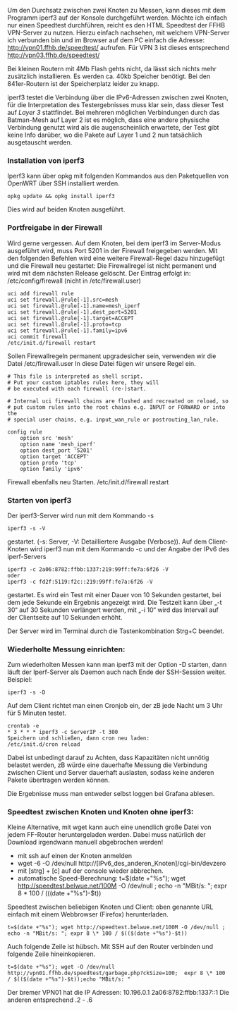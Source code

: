 Um den Durchsatz zwischen zwei Knoten zu Messen, kann dieses mit dem Programm iperf3 auf der Konsole durchgeführt werden.
Möchte ich einfach nur einen Speedtest durchführen, reicht es den HTML Speedtest der FFHB VPN-Server zu nutzen.
Hierzu einfach nachsehen, mit welchem VPN-Server ich verbunden bin und im Browser auf dem PC einfach die Adresse:
http://vpn01.ffhb.de/speedtest/ aufrufen. Für VPN 3 ist dieses entsprechend http://vpn03.ffhb.de/speedtest/

Bei kleinen Routern mit 4Mb Flash gehts nicht, da lässt sich nichts mehr zusätzlich installieren. Es werden ca. 40kb Speicher benötigt. Bei den 841er-Routern ist der Speicherplatz leider zu knapp.

iperf3 testet die Verbindung über die IPv6-Adressen zwischen zwei Knoten, für die Interpretation des Testergebnisses muss klar sein, dass dieser Test auf *Layer 3* stattfindet. Bei mehreren möglichen Verbindungen durch das Batman-Mesh auf Layer 2 ist es möglich, dass eine andere physische Verbindung genutzt wird als die augenscheinlich erwartete, der Test gibt keine Info darüber, wo die Pakete auf Layer 1 und 2 nun tatsächlich ausgetauscht werden.

### Installation von iperf3

Iperf3 kann über opkg mit folgenden Kommandos aus den Paketquellen von OpenWRT über SSH installiert werden.
~~~
opkg update && opkg install iperf3
~~~
Dies wird auf beiden Knoten ausgeführt.

### Portfreigabe in der Firewall

Wird gerne vergessen. Auf dem Knoten, bei dem iperf3 im Server-Modus ausgeführt wird, muss Port 5201 in der Firewall freigegeben werden. Mit den folgenden Befehlen wird eine weitere Firewall-Regel dazu hinzugefügt und die Firewall neu gestartet: Die Firewallregel ist nicht permanent und wird mit dem nächsten Release gelöscht.
Der Eintrag erfolgt in: /etc/config/firewall  (nicht in /etc/firewall.user)
~~~
uci add firewall rule
uci set firewall.@rule[-1].src=mesh
uci set firewall.@rule[-1].name=mesh_iperf
uci set firewall.@rule[-1].dest_port=5201
uci set firewall.@rule[-1].target=ACCEPT
uci set firewall.@rule[-1].proto=tcp
uci set firewall.@rule[-1].family=ipv6
uci commit firewall
/etc/init.d/firewall restart
~~~

Sollen Firewallregeln permanent upgradesicher sein, verwenden wir die Datei /etc/firewall.user
In diese Datei fügen wir unsere Regel ein.
~~~
# This file is interpreted as shell script.
# Put your custom iptables rules here, they will
# be executed with each firewall (re-)start.

# Internal uci firewall chains are flushed and recreated on reload, so
# put custom rules into the root chains e.g. INPUT or FORWARD or into the
# special user chains, e.g. input_wan_rule or postrouting_lan_rule.

config rule
	option src 'mesh'
	option name 'mesh_iperf'
	option dest_port '5201'
	option target 'ACCEPT'
	option proto 'tcp'
	option family 'ipv6'
~~~

Firewall ebenfalls neu Starten. /etc/init.d/firewall restart

### Starten von iperf3

Der iperf3-Server wird nun mit dem Kommando -s
~~~
iperf3 -s -V
~~~
gestartet. (-s: Server, -V: Detailliertere Ausgabe (Verbose)). Auf dem Client-Knoten wird iperf3 nun mit dem Kommando -c und der Angabe der IPv6 des iperf-Servers
~~~
iperf3 -c 2a06:8782:ffbb:1337:219:99ff:fe7a:6f26 -V
oder
iperf3 -c fd2f:5119:f2c::219:99ff:fe7a:6f26 -V
~~~
gestartet. Es wird ein Test mit einer Dauer von 10 Sekunden gestartet, bei dem jede Sekunde ein Ergebnis angezeigt wird. Die Testzeit kann über „-t 30“ auf 30 Sekunden verlängert werden, mit „-i 10“ wird das Intervall auf der Clientseite auf 10 Sekunden erhöht.

Der Server wird im Terminal durch die Tastenkombination Strg+C beendet. 


### Wiederholte Messung einrichten:

Zum wiederholten Messen kann man iperf3 mit der Option -D starten, dann läuft der Iperf-Server als Daemon auch nach Ende der SSH-Session weiter. Beispiel:
~~~
iperf3 -s -D
~~~


Auf dem Client richtet man einen Cronjob ein, der zB jede Nacht um 3 Uhr für 5 Minuten testet. 
~~~
crontab -e
* 3 * * * iperf3 -c ServerIP -t 300
Speichern und schließen, dann cron neu laden:
/etc/init.d/cron reload
~~~

Dabei ist unbedingt darauf zu Achten, dass Kapazitäten nicht unnötig belastet werden, zB würde eine dauerhafte Messung die Verbindung zwischen Client und Server dauerhaft auslasten, sodass keine anderen Pakete übertragen werden können.

Die Ergebnisse muss man entweder selbst loggen bei Grafana ablesen. 

### Speedtest zwischen Knoten und Knoten ohne iperf3:
Kleine Alternative, mit wget kann auch eine unendlich große Datei von jedem FF-Router heruntergeladen werden. Dabei muss natürlich der Download irgendwann manuell abgebrochen werden!

- mit ssh auf einen der Knoten anmelden
- wget -6 -O /dev/null http://[IPv6_des_anderen_Knoten]/cgi-bin/devzero
- mit [strg] + [c] auf der console wieder abbrechen.
- automatische Speed-Berechnung: t=$(date +"%s"); wget http://speedtest.belwue.net/100M -O /dev/null ; echo -n "MBit/s: "; expr 8 \* 100 / $(($(date +"%s")-$t))

Speedtest zwischen beliebigen Knoten und Client:
oben genannte URL einfach mit einem Webbrowser (Firefox) herunterladen.

~~~
t=$(date +"%s"); wget http://speedtest.belwue.net/100M -O /dev/null ; echo -n "MBit/s: "; expr 8 \* 100 / $(($(date +"%s")-$t))
~~~

Auch folgende Zeile ist hübsch. Mit SSH auf den Router verbinden und folgende Zeile hineinkopieren.
~~~
t=$(date +"%s"); wget -O /dev/null http://vpn01.ffhb.de/speedtest/garbage.php?ckSize=100;  expr 8 \* 100 / $(($(date +"%s")-$t));echo "MBit/s: "
~~~

Der bremer VPN01 hat die IP Adressen: 10.196.0.1   2a06:8782:ffbb:1337::1
Die anderen entsprechend .2 - .6

